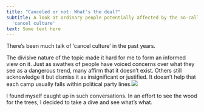 ```yaml
---
title: "Canceled or not: What's the deal?"
subtitle: A look at ordinary people potentially affected by the so-called
  'cancel culture'
text: Some text here
---
```

There’s been much talk of ‘cancel culture’ in the past years. 



The divisive nature of the topic made it hard for me to form an informed view on it. Just as swathes of people have voiced concerns over what they see as a dangerous trend, many affirm that it doesn’t exist. Others still acknowledge it but dismiss it as insignificant or justified. It doesn’t help that each camp usually falls within political party lines.![](https://lh4.googleusercontent.com/Iu3iAUJP5RnapRdXN-AZNcIYCn2l3mJLsbwdIGL0L9G2p-IEN_LnvPb13ydLMW8ilYd9OJutfo9zlsQfqzTWlyIiqawI5nIIb2lrVr0gKz6kkCMqAxKVXGkfjrr7h2LSwuaO1TN5)



I found myself caught up in such conversations. In an effort to see the wood for the trees, I decided to take a dive and see what’s what.